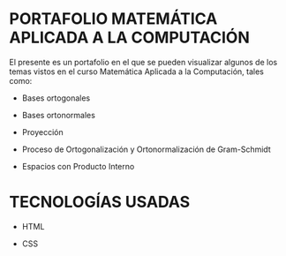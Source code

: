 # PORTAFOLIO MATEMÁTICA APLICADA A LA COMPUTACIÓN
El presente es un portafolio en el que se pueden visualizar algunos de los temas vistos en el curso Matemática Aplicada a la Computación, tales como:

* Bases ortogonales

* Bases ortonormales

* Proyección

* Proceso de Ortogonalización y Ortonormalización de Gram-Schmidt

* Espacios con Producto Interno

# TECNOLOGÍAS USADAS

* HTML

* CSS
